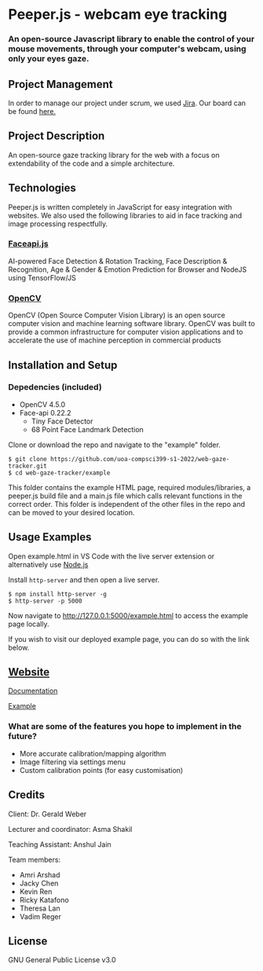 # Peeper.js - webcam eye tracking
### An open-source Javascript library to enable the control of your mouse movements, through your computer's webcam, using only your eyes gaze.

## Project Management
In order to manage our project under scrum, we used [Jira](https://www.atlassian.com/software/jira). Our board can be found [here.](https://399team21.atlassian.net/ "Project Management tool")

## Project Description
An open-source gaze tracking library for the web with a focus on extendability of the code and a simple architecture.

## Technologies
Peeper.js is written completely in JavaScript for easy integration with websites. We also used the following libraries to aid in face tracking and image processing respectfully.

### [Faceapi.js](https://justadudewhohacks.github.io/face-api.js/docs/index.html)
AI-powered Face Detection & Rotation Tracking, Face Description & Recognition, Age & Gender & Emotion Prediction for Browser and NodeJS using TensorFlow/JS

### [OpenCV](https://opencv.org/)
OpenCV (Open Source Computer Vision Library) is an open source computer vision and machine learning software library. OpenCV was built to provide a common infrastructure for computer vision applications and to accelerate the use of machine perception in commercial products

## Installation and Setup

### Depedencies (included)

- OpenCV 4.5.0
- Face-api 0.22.2
	- Tiny Face Detector
	- 68 Point Face Landmark Detection

Clone or download the repo and navigate to the "example" folder.

```shell
$ git clone https://github.com/uoa-compsci399-s1-2022/web-gaze-tracker.git
$ cd web-gaze-tracker/example
```

This folder contains the example HTML page, required modules/libraries, a peeper.js build file and a main.js file which calls relevant functions in the correct order. This folder is independent of the other files in the repo and can be moved to your desired location.

## Usage Examples
Open example.html in VS Code with the live server extension or alternatively use [Node.js](https://nodejs.org/en/download/)

Install `http-server` and then open a live server.
```shell
$ npm install http-server -g
$ http-server -p 5000
```
Now navigate to http://127.0.0.1:5000/example.html to access the example page locally.

If you wish to visit our deployed example page, you can do so with the link below.

## [Website](https://uoa-compsci399-s1-2022.github.io/web-gaze-tracker/)
[Documentation](https://uoa-compsci399-s1-2022.github.io/web-gaze-tracker/documentation.html)

[Example](https://uoa-compsci399-s1-2022.github.io/web-gaze-tracker/example/example.html)

### What are some of the features you hope to implement in the future?
- More accurate calibration/mapping algorithm
- Image filtering via settings menu
- Custom calibration points (for easy customisation)

## Credits
Client: Dr. Gerald Weber

Lecturer and coordinator: Asma Shakil

Teaching Assistant: Anshul Jain

Team members:
- Amri Arshad
- Jacky Chen
- Kevin Ren
- Ricky Katafono
- Theresa Lan
- Vadim Reger

## License
GNU General Public License v3.0